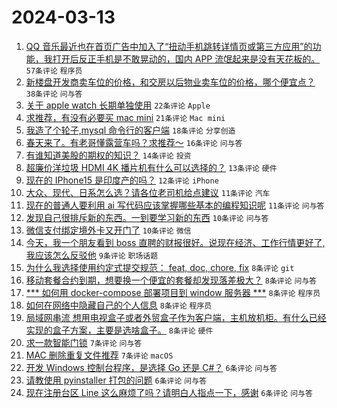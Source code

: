# 2024-03-13

1. [QQ 音乐最近也在首页广告中加入了“扭动手机跳转详情页或第三方应用”的功能，我打开后反正手机是不敢晃动的，国内 APP 流氓起来是没有天花板的。](https://www.v2ex.com/t/1023089) `57条评论` `程序员`
1. [新楼盘开发商卖车位的价格，和交房以后物业卖车位的价格，哪个便宜点？](https://www.v2ex.com/t/1023077) `38条评论` `问与答`
1. [关于 apple watch 长期单独使用](https://www.v2ex.com/t/1023079) `22条评论` `Apple`
1. [求推荐，有没有必要买 mac mini](https://www.v2ex.com/t/1023084) `21条评论` `Mac mini`
1. [我造了个轮子,mysql 命令行的客户端](https://www.v2ex.com/t/1023069) `18条评论` `分享创造`
1. [春天来了。有老哥懂露营车吗？求推荐～](https://www.v2ex.com/t/1023098) `16条评论` `问与答`
1. [有谁知道美股的期权的知识？](https://www.v2ex.com/t/1023072) `14条评论` `投资`
1. [超廉价洋垃圾 HDMI 4K 播片机有什么可以选择的？](https://www.v2ex.com/t/1023081) `13条评论` `硬件`
1. [现在的 IPhone15 是印度产的吗？](https://www.v2ex.com/t/1023097) `12条评论` `iPhone`
1. [大众、现代、日系怎么选？请各位老司机给点建议](https://www.v2ex.com/t/1023129) `11条评论` `汽车`
1. [现在的普通人要利用 ai 写代码应该掌握哪些基本的编程知识呢](https://www.v2ex.com/t/1023111) `11条评论` `问与答`
1. [发现自己很排斥新的东西。一到要学习新的东西](https://www.v2ex.com/t/1023087) `10条评论` `问与答`
1. [微信支付绑定境外卡又开门了](https://www.v2ex.com/t/1023078) `10条评论` `微信`
1. [今天，我一个朋友看到 boss 直聘的财报很好。说现在经济、工作行情更好了,我应该怎么反驳他](https://www.v2ex.com/t/1023110) `9条评论` `职场话题`
1. [为什么我选择使用约定式提交规范： feat, doc, chore, fix](https://www.v2ex.com/t/1023122) `8条评论` `git`
1. [移动套餐合约到期，想要换一个便宜的套餐却发现落差极大？](https://www.v2ex.com/t/1023116) `8条评论` `问与答`
1. [*** 如何用 docker-compose 部署项目到 window 服务器 ***](https://www.v2ex.com/t/1023113) `8条评论` `程序员`
1. [如何在网络中隐藏自己的个人信息](https://www.v2ex.com/t/1023109) `8条评论` `程序员`
1. [局域网串流 想用电视盒子或者外贸盒子作为客户端，主机放机柜。有什么已经实现的盒子方案，主要是选啥盒子。](https://www.v2ex.com/t/1023074) `8条评论` `硬件`
1. [求一款智能门锁](https://www.v2ex.com/t/1023101) `7条评论` `问与答`
1. [MAC 删除重复文件推荐](https://www.v2ex.com/t/1023070) `7条评论` `macOS`
1. [开发 Windows 控制台程序，是选择 Go 还是 C#？](https://www.v2ex.com/t/1023133) `6条评论` `问与答`
1. [请教使用 pyinstaller 打包的问题](https://www.v2ex.com/t/1023096) `6条评论` `问与答`
1. [现在注册台区 Line 这么麻烦了吗？请明白人指点一下，感谢](https://www.v2ex.com/t/1023090) `6条评论` `问与答`
